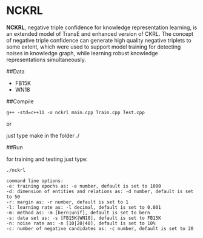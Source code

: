 # NCKRL

**NCKRL**, negative triple confidence for knowledge representation learning, is an extended model of TransE and enhanced version of CKRL. The concept of negative triple confidence can generate high quality negative triplets to some extent, which were used to support model training for detecting noises in knowledge graph, while learning robust knowledge representations simultaneously.

##Data

- FB15K
- WN18

##Compile

```
g++ -std=c++11 -o nckrl main.cpp Train.cpp Test.cpp
```

or

just type make in the folder ./

##Run

for training and testing just type:

```
./nckrl

command line options:
-e: training epochs as: -e number, default is set to 1000
-d: dimension of entities and relations as: -d number, default is set to 50
-r: margin as: -r number, default is set to 1
-l: learning rate as: -l decimal, default is set to 0.001
-m: method as: -m [bern|unif], default is set to bern
-s: data set as: -s [FB15K|WN18], default is set to FB15K
-n: noise rate as: -n [10|20|40], default is set to 10%
-c: number of negative candidates as: -c number, default is set to 20
```

